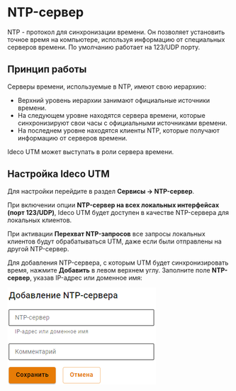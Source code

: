 # NTP-сервер

NTP - протокол для синхронизации времени. Он позволяет установить точное время на компьютере, используя информацию от специальных серверов времени. По умолчанию работает на 123/UDP порту. 

## Принцип работы

Серверы времени, используемые в NTP, имеют свою иерархию:
* Верхний уровень иерархии занимают официальные источники времени. 
* На следующем уровне находятся сервера времени, которые синхронизируют свои часы с официальными источниками времени. 
* На последнем уровне находятся клиенты NTP, которые получают информацию от серверов времени.

Ideco UTM может выступать в роли сервера времени. 

## Настройка Ideco UTM

Для настройки перейдите в раздел **Сервисы -> NTP-сервер**.

При включении опции **NTP-сервер на всех локальных интерфейсах (порт 123/UDP)**, Ideco UTM будет доступен в качестве NTP-сервера для локальных клиентов. 

При активации **Перехват NTP-запросов** все запросы локальных клиентов будут обрабатываться UTM, даже если были отправлены на другой NTP-сервер.

Для добавления NTP-сервера, с которым UTM будет синхронизировать время, нажмите **Добавить** в левом верхнем углу. Заполните поле **NTP-сервер**, указав IP-адрес или доменное имя:

![](../../../_images/ntp.png)